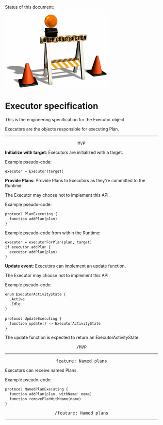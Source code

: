 Status of this document:
![](../../_assets/under-construction-flashing-barracade-animation.gif)

# Executor specification

This is the engineering specification for the Executor object.

Executors are the objects responsible for executing Plan.

---

<p style="text-align:center"><tt>MVP</tt></p>

**Initialize with target**: Executors are initialized with a target.

Example pseudo-code:

    executor = Executor(target)

**Provide Plans**: Provide Plans to Executors as they're committed to the Runtime.

The Executor may choose not to implement this API.

Example pseudo-code:

    protocol PlanExecuting {
      function addPlan(plan)
    }

Example pseudo-code from within the Runtime:

    executor = executorForPlan(plan, target)
    if executor.addPlan {
      executor.addPlan(plan)
    }

**Update event**: Executors can implement an update function.

The Executor may choose not to implement this API.

Example pseudo-code:

    enum ExecutorActivityState {
      .Active
      .Idle
    }
    
    protocol UpdateExecuting {
      function update() -> ExecutorActivityState
    }

The update function is expected to return an ExecutorActivityState.

<p style="text-align:center"><tt>/MVP</tt></p>

---

<p style="text-align:center"><tt>feature: Named plans</tt></p>

Executors can receive named Plans.

Example pseudo-code:

    protocol NamedPlanExecuting {
      function addPlan(plan, withName: name)
      function removePlanWithName(name)
    }

<p style="text-align:center"><tt>/feature: Named plans</tt></p>

---
